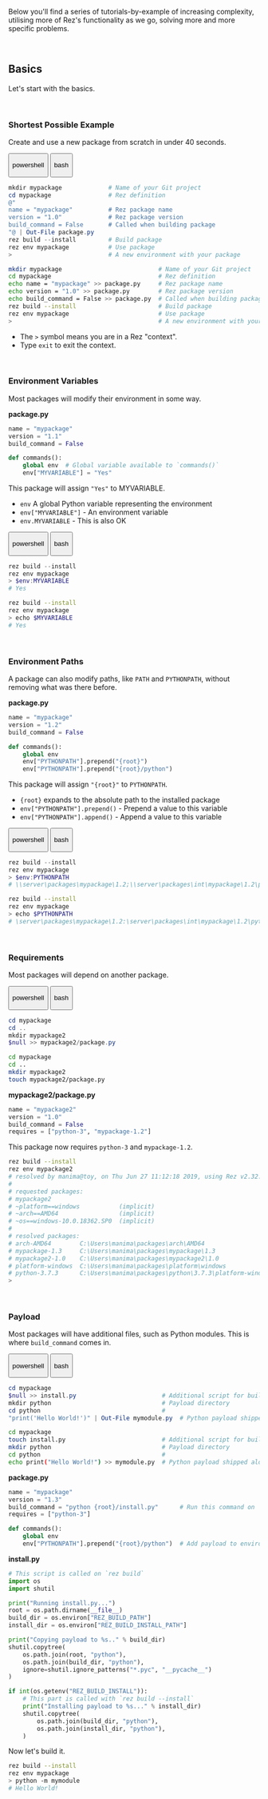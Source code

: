Below you'll find a series of tutorials-by-example of increasing complexity, utilising more of Rez's functionality as we go, solving more and more specific problems.

<br>

## Basics

Let's start with the basics.

<br>

### Shortest Possible Example

Create and use a new package from scratch in under 40 seconds.

<div class="tabs">
  <button class="tab powershell " onclick="setTab(event, 'powershell')"><p>powershell</p><div class="tab-gap"></div></button>
  <button class="tab bash " onclick="setTab(event, 'bash')"><p>bash</p><div class="tab-gap"></div></button>
</div>

<div class="tab-content powershell" markdown="1">

```powershell
mkdir mypackage             # Name of your Git project
cd mypackage                # Rez definition
@"
name = "mypackage"          # Rez package name
version = "1.0"             # Rez package version
build_command = False       # Called when building package
"@ | Out-File package.py
rez build --install         # Build package
rez env mypackage           # Use package
>                           # A new environment with your package
```

</div>

<div class="tab-content bash" markdown="1">

```bash
mkdir mypackage                           # Name of your Git project
cd mypackage                              # Rez definition
echo name = "mypackage" >> package.py     # Rez package name
echo version = "1.0" >> package.py        # Rez package version
echo build_command = False >> package.py  # Called when building package
rez build --install                       # Build package
rez env mypackage                         # Use package
>                                         # A new environment with your package
```

</div>

- The `>` symbol means you are in a Rez "context".
- Type `exit` to exit the context.

<br>

### Environment Variables

Most packages will modify their environment in some way.

**package.py**

```python
name = "mypackage"
version = "1.1"
build_command = False

def commands():
    global env  # Global variable available to `commands()`
    env["MYVARIABLE"] = "Yes"
```

This package will assign `"Yes"` to MYVARIABLE.

- `env` A global Python variable representing the environment
- `env["MYVARIABLE"]` - An environment variable
- `env.MYVARIABLE` - This is also OK

<div class="tabs">
  <button class="tab powershell " onclick="setTab(event, 'powershell')"><p>powershell</p><div class="tab-gap"></div></button>
  <button class="tab bash " onclick="setTab(event, 'bash')"><p>bash</p><div class="tab-gap"></div></button>
</div>

<div class="tab-content powershell" markdown="1">

```powershell
rez build --install
rez env mypackage
> $env:MYVARIABLE
# Yes
```

</div>

<div class="tab-content bash" markdown="1">

```bash
rez build --install
rez env mypackage
> echo $MYVARIABLE
# Yes
```

</div>

<br>

### Environment Paths

A package can also modify paths, like `PATH` and `PYTHONPATH`, without removing what was there before.

**package.py**

```python
name = "mypackage"
version = "1.2"
build_command = False

def commands():
    global env
    env["PYTHONPATH"].prepend("{root}")
    env["PYTHONPATH"].prepend("{root}/python")
```

This package will assign `"{root}"` to `PYTHONPATH`.

- `{root}` expands to the absolute path to the installed package
- `env["PYTHONPATH"].prepend()` - Prepend a value to this variable
- `env["PYTHONPATH"].append()` - Append a value to this variable

<div class="tabs">
  <button class="tab powershell " onclick="setTab(event, 'powershell')"><p>powershell</p><div class="tab-gap"></div></button>
  <button class="tab bash " onclick="setTab(event, 'bash')"><p>bash</p><div class="tab-gap"></div></button>
</div>

<div class="tab-content powershell" markdown="1">

```powershell
rez build --install
rez env mypackage
> $env:PYTHONPATH
# \\server\packages\mypackage\1.2;\\server\packages\int\mypackage\1.2\python
```

</div>

<div class="tab-content bash" markdown="1">

```bash
rez build --install
rez env mypackage
> echo $PYTHONPATH
# \server\packages\mypackage\1.2:\server\packages\int\mypackage\1.2\python
```

</div>

<br>

### Requirements

Most packages will depend on another package.

<div class="tabs">
  <button class="tab powershell " onclick="setTab(event, 'powershell')"><p>powershell</p><div class="tab-gap"></div></button>
  <button class="tab bash " onclick="setTab(event, 'bash')"><p>bash</p><div class="tab-gap"></div></button>
</div>

<div class="tab-content powershell" markdown="1">

```powershell
cd mypackage
cd ..
mkdir mypackage2
$null >> mypackage2/package.py
```

</div>

<div class="tab-content bash" markdown="1">

```bash
cd mypackage
cd ..
mkdir mypackage2
touch mypackage2/package.py
```

</div>

**mypackage2/package.py**

```python
name = "mypackage2"
version = "1.0"
build_command = False
requires = ["python-3", "mypackage-1.2"]
```

This package now requires `python-3` and `mypackage-1.2`.

```bash
rez build --install
rez env mypackage2
# resolved by manima@toy, on Thu Jun 27 11:12:18 2019, using Rez v2.32.1
# 
# requested packages:
# mypackage2
# ~platform==windows           (implicit)
# ~arch==AMD64                 (implicit)
# ~os==windows-10.0.18362.SP0  (implicit)
# 
# resolved packages:
# arch-AMD64        C:\Users\manima\packages\arch\AMD64                                (local)
# mypackage-1.3     C:\Users\manima\packages\mypackage\1.3                             (local)
# mypackage2-1.0    C:\Users\manima\packages\mypackage2\1.0                            (local)
# platform-windows  C:\Users\manima\packages\platform\windows                          (local)
# python-3.7.3      C:\Users\manima\packages\python\3.7.3\platform-windows\arch-AMD64  (local)
> 
```

<br>

### Payload

Most packages will have additional files, such as Python modules. This is where `build_command` comes in.

<div class="tabs">
  <button class="tab powershell " onclick="setTab(event, 'powershell')"><p>powershell</p><div class="tab-gap"></div></button>
  <button class="tab bash " onclick="setTab(event, 'bash')"><p>bash</p><div class="tab-gap"></div></button>
</div>

<div class="tab-content powershell" markdown="1">

```powershell
cd mypackage
$null >> install.py                        # Additional script for build
mkdir python                               # Payload directory
cd python                                  # 
"print('Hello World!')" | Out-File mymodule.py  # Python payload shipped alongside package
```

</div>

<div class="tab-content bash" markdown="1">

```bash
cd mypackage
touch install.py                           # Additional script for build
mkdir python                               # Payload directory
cd python                                  # 
echo print("Hello World!") >> mymodule.py  # Python payload shipped alongside package
```

</div>

**package.py**

```python
name = "mypackage"
version = "1.3"
build_command = "python {root}/install.py"      # Run this command on `rez build`
requires = ["python-3"]

def commands():
    global env
    env["PYTHONPATH"].prepend("{root}/python")  # Add payload to environment
```

**install.py**

```python
# This script is called on `rez build`
import os
import shutil

print("Running install.py...")
root = os.path.dirname(__file__)
build_dir = os.environ["REZ_BUILD_PATH"]
install_dir = os.environ["REZ_BUILD_INSTALL_PATH"]

print("Copying payload to %s.." % build_dir)
shutil.copytree(
    os.path.join(root, "python"),
    os.path.join(build_dir, "python"),
    ignore=shutil.ignore_patterns("*.pyc", "__pycache__")
)

if int(os.getenv("REZ_BUILD_INSTALL")):
    # This part is called with `rez build --install`
    print("Installing payload to %s..." % install_dir)
    shutil.copytree(
        os.path.join(build_dir, "python"),
        os.path.join(install_dir, "python"),
    )
```

Now let's build it.

```bash
rez build --install
rez env mypackage
> python -m mymodule
# Hello World!
```
